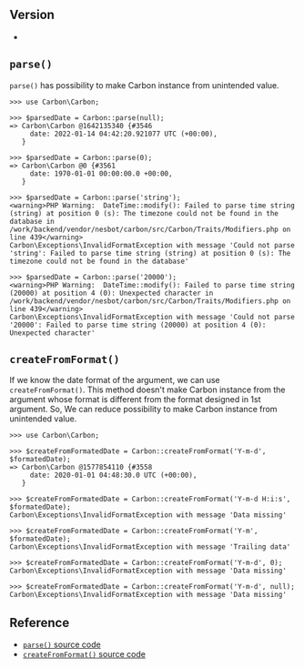 ## Version
- 

## `parse()`
`parse()` has possibility to make Carbon instance from unintended value.

```
>>> use Carbon\Carbon;

>>> $parsedDate = Carbon::parse(null);
=> Carbon\Carbon @1642135340 {#3546
     date: 2022-01-14 04:42:20.921077 UTC (+00:00),
   }

>>> $parsedDate = Carbon::parse(0);
=> Carbon\Carbon @0 {#3561
     date: 1970-01-01 00:00:00.0 +00:00,
   }

>>> $parsedDate = Carbon::parse('string');
<warning>PHP Warning:  DateTime::modify(): Failed to parse time string (string) at position 0 (s): The timezone could not be found in the database in /work/backend/vendor/nesbot/carbon/src/Carbon/Traits/Modifiers.php on line 439</warning>
Carbon\Exceptions\InvalidFormatException with message 'Could not parse 'string': Failed to parse time string (string) at position 0 (s): The timezone could not be found in the database'

>>> $parsedDate = Carbon::parse('20000');
<warning>PHP Warning:  DateTime::modify(): Failed to parse time string (20000) at position 4 (0): Unexpected character in /work/backend/vendor/nesbot/carbon/src/Carbon/Traits/Modifiers.php on line 439</warning>
Carbon\Exceptions\InvalidFormatException with message 'Could not parse '20000': Failed to parse time string (20000) at position 4 (0): Unexpected character'
```

## `createFromFormat()`
If we know the date format of the argument, we can use `createFromFormat()`.
This method doesn't make Carbon instance from the argument whose format is different from the format designed in 1st argument. So, We can reduce possibility to make Carbon instance from unintended value.

```
>>> use Carbon\Carbon;

>>> $createFromFormatedDate = Carbon::createFromFormat('Y-m-d', $formatedDate);
=> Carbon\Carbon @1577854110 {#3558
     date: 2020-01-01 04:48:30.0 UTC (+00:00),
   }

>>> $createFromFormatedDate = Carbon::createFromFormat('Y-m-d H:i:s', $formatedDate);
Carbon\Exceptions\InvalidFormatException with message 'Data missing'

>>> $createFromFormatedDate = Carbon::createFromFormat('Y-m', $formatedDate);
Carbon\Exceptions\InvalidFormatException with message 'Trailing data'

>>> $createFromFormatedDate = Carbon::createFromFormat('Y-m-d', 0);
Carbon\Exceptions\InvalidFormatException with message 'Data missing'

>>> $createFromFormatedDate = Carbon::createFromFormat('Y-m-d', null);
Carbon\Exceptions\InvalidFormatException with message 'Data missing'
```

## Reference
- [`parse()` source code](https://github.com/briannesbitt/Carbon/blob/master/src/Carbon/Traits/Creator.php#L211-L224)
- [`createFromFormat()` source code](https://github.com/briannesbitt/Carbon/blob/master/src/Carbon/Traits/Creator.php#L694-L706)